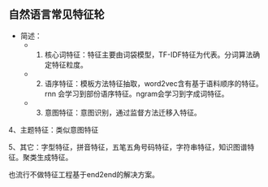 ## 自然语言常见特征轮 
- 简述：
    - 1. 核心词特征：特征主要由词袋模型，TF-IDF特征为代表。分词算法确定特征粒度。
    - 2. 语序特征：模板方法特征抽取，word2vec含有基于语料顺序的特征。rnn 会学习到部份语序特征。ngram会学习到字成词特征。
    - 3. 意图特征：意图识别，通过监督方法迁移入特征。
    
4、主题特征：类似意图特征

5、其它：字型特征，拼音特征，五笔五角号码特征，字符串特征，知识图谱特征。聚类生成特征。

也流行不做特征工程基于end2end的解决方案。